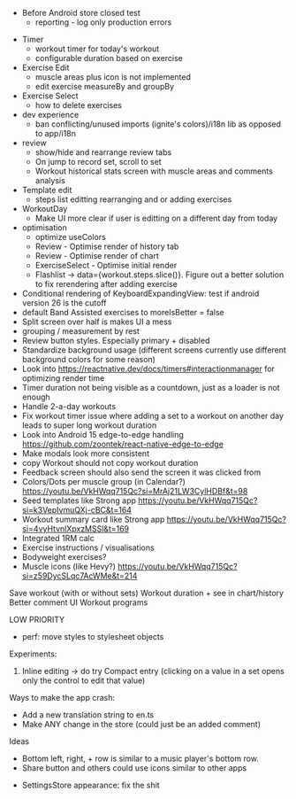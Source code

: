 - Before Android store closed test
  - reporting - log only production errors

* Timer
  - workout timer for today's workout
  - configurable duration based on exercise
* Exercise Edit
  - muscle areas plus icon is not implemented
  - edit exercise measureBy and groupBy
* Exercise Select
  - how to delete exercises
* dev experience
  - ban conflicting/unused imports (ignite's colors)/i18n lib as opposed to app/i18n
* review
  - show/hide and rearrange review tabs
  - On jump to record set, scroll to set
  - Workout historical stats screen with muscle areas and comments analysis
* Template edit
  - steps list editting rearranging and or adding exercises
* WorkoutDay
  - Make UI more clear if user is editting on a different day from today
* optimisation
  - optimize useColors
  - Review - Optimise render of history tab
  - Review - Optimise render of chart
  - ExerciseSelect - Optimise initial render
  - Flashlist -> data={workout.steps.slice()}. Figure out a better solution to fix rerendering after adding exercise
* Conditional rendering of KeyboardExpandingView: test if android version 26 is the cutoff
* default Band Assisted exercises to moreIsBetter = false
* Split screen over half is makes UI a mess
* grouping / measurement by rest
* Review button styles. Especially primary + disabled
* Standardize background usage (different screens currently use different background colors for some reason)
* Look into https://reactnative.dev/docs/timers#interactionmanager for optimizing render time
* Timer duration not being visible as a countdown, just as a loader is not enough
* Handle 2-a-day workouts
* Fix workout timer issue where adding a set to a workout on another day leads to super long workout duration
* Look into Android 15 edge-to-edge handling https://github.com/zoontek/react-native-edge-to-edge
* Make modals look more consistent
* copy Workout should not copy workout duration
* Feedback screen should also send the screen it was clicked from
* Colors/Dots per muscle group (in Calendar?) https://youtu.be/VkHWqq715Qc?si=MrAj21LW3CylHDBf&t=98
* Seed templates like Strong app https://youtu.be/VkHWqq715Qc?si=k3VepIvmuQXj-cBC&t=164
* Workout summary card like Strong app https://youtu.be/VkHWqq715Qc?si=4vyHtvnlXpxzMSSl&t=169
* Integrated 1RM calc
* Exercise instructions / visualisations
* Bodyweight exercises?
* Muscle icons (like Hevy?) https://youtu.be/VkHWqq715Qc?si=z59DycSLqc7AcWMe&t=214

Save workout (with or without sets)
Workout duration + see in chart/history
Better comment UI
Workout programs

LOW PRIORITY

- perf: move styles to stylesheet objects

Experiments:

1. Inline editing -> do try
   Compact entry (clicking on a value in a set opens only the control to edit that value)

Ways to make the app crash:

- Add a new translation string to en.ts
- Make ANY change in the store (could just be an added comment)

Ideas

- Bottom left, right, + row is similar to a music player's bottom row.
- Share button and others could use icons similar to other apps


* SettingsStore appearance: fix the shit
